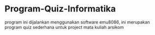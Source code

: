 # Program-Quiz-Informatika

program ini dijalankan menggunakan software emu8086, ini merupakan program quiz sederhana untuk project mata kuliah arsikom

